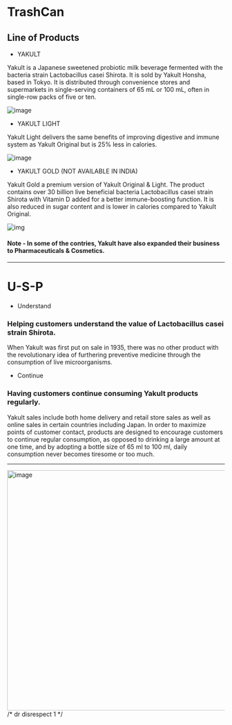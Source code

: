 # TrashCan

## Line of Products

- YAKULT

Yakult is a Japanese sweetened probiotic milk beverage fermented with the bacteria strain Lactobacillus casei Shirota. It is sold by Yakult Honsha, based in Tokyo. It is distributed through convenience stores and supermarkets in single-serving containers of 65 mL or 100 mL, often in single-row packs of five or ten. 

![image](https://user-images.githubusercontent.com/58645688/202857214-2797edee-7483-41fb-8a61-c7f06307d15a.png)


 - YAKULT LIGHT
 
Yakult Light delivers the same benefits of improving digestive and immune system as Yakult Original but is 25% less in calories.

![image](https://user-images.githubusercontent.com/58645688/202857208-88dce1ef-c038-4e4d-836a-d3d31384d5ad.png)



- YAKULT GOLD (NOT AVAILABLE IN INDIA)

Yakult Gold a premium version of Yakult Original & Light. The product contains over 30 billion live beneficial bacteria Lactobacillus casei strain Shirota with Vitamin D added for a better immune-boosting function. It is also reduced in sugar content and is lower in calories compared to Yakult Original.

![img](https://user-images.githubusercontent.com/58645688/202867352-7898843e-eabd-49eb-9a41-6a6d0af7da5f.jpg)



#### Note - In some of the contries, Yakult have also expanded their business to Pharmaceuticals & Cosmetics.

 <hr>

# U-S-P

- Understand

### Helping customers understand the value of Lactobacillus casei strain Shirota.

When Yakult was first put on sale in 1935, there was no other product with the revolutionary idea of furthering preventive medicine through the consumption of live microorganisms. 

- Continue

### Having customers continue consuming Yakult products regularly.

Yakult sales include both home delivery and retail store sales as well as online sales in certain countries including Japan. In order to maximize points of customer contact, products are designed to encourage customers to continue regular consumption, as opposed to drinking a large amount at one time, and by adopting a bottle size of 65 ml to 100 ml, daily consumption never becomes tiresome or too much. 








<hr>

<img width="556" alt="image" src="https://user-images.githubusercontent.com/58645688/188309704-cdb0d827-756a-4d9b-8977-96b8df9f732d.png">
/* dr disrespect 1 */

